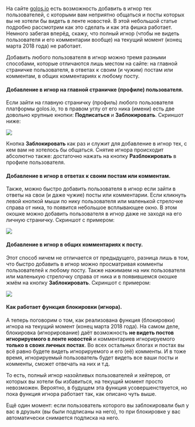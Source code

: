 На сайте [golos.io](https://golos.io) есть возможность добавить в игнор тех пользователей, с которыми вам неприятно общаться и посты которых вы не хотели бы видеть в ленте новостей. В этой небольшой статье подробно рассмотрим как это сделать и как эта фишка работает. Немного забегая вперёд, скажу, что полный игнор \(чтобы не видеть пользователя и его комментарии вообще\) на текущий момент \(конец марта 2018 года\) не работает.

Добавить любого пользователя в игнор можно тремя разными способами, которые отличаются лишь местом на сайте: на главной страничке пользователя, в ответах к своим \(и чужим\) постам или комментам, в общих комментариях к любому посту.

#### Добавление в игнор на главной страничке \(профиле\) пользователя.

Если зайти на главную страничку \(профиль\) любого пользователя платформы golos.io, то в правом углу от его ника \(имени\) есть две довольно крупные кнопки: **Подписаться** и **Заблокировать**. Скриншот ниже:

![](https://images.golos.io/DQmSvP9qVv9WTgpry243Avb5assF9hBHNPXPw72BQcsPN6v/1ign.png)

Кнопка **Заблокировать** как раз и служит для добавление в игнор тех, с кем вам не хотелось бы общаться. Снятие игнора происходит абсолютно также: достаточно нажать на кнопку **Разблокировать** в профиле пользователя.

#### Добавление в игнор в ответах к своим постам или комментам.

Также, можно быстро добавить пользователя в игнор если зайти в ответы на свои \(и даже чужие\) посты или комментарии. Если кликнуть левой кнопкой мыши по нику пользователя или маленькой стрелочке справа от ника, то появится небольшое всплывающее окно. В этом окошке можно добавить пользователя в игнор даже не заходя на его личную страничку. Скриншот с примером:

![](https://images.golos.io/DQmZNbjjcEvRpmNebsJU2Cq2EnwC7AUhDRxb1hDvX7o8yrr/2otv.png)

#### Добавление в игнор в общих комментариях к посту.

Этот способ ничем не отличается от предыдущего, разница лишь в том, что быстро добавить в игнор можно просматривая комменты пользователей к любому посту. Также нажимаем на ник пользователя или маленькую стрелочку справа от ника и в появившемся окошке жмём на кнопку **Заблокировать**. Скриншот с примером:

![](https://images.golos.io/DQmaEBzvE7BcdLoQopZTvvvqZLfTYmUwCpoTysrq3nEUV4A/3comment.png)

#### Как работает функция блокировки \(игнора\).

А теперь поговорим о том, как реализована функция \(блокировки\) игнора  на текущий момент \(конец марта 2018 года\). На самом деле, блокировка \(игнорирование\) даёт возможность **не видеть постов игнорируемого в ленте новостей** и комментариев игнорируемого **только в своих личных постах**. Во всех остальных блогах и постах вы всё равно будете видеть игнорируемого и его \(её\) комменты. И в тоже время, игнорируемый пользователь будет видеть все ваши посты и комменты, сможет отвечать на них и т.д.

То есть, полный игнор назойливых пользователей и хейтеров, от которых вы хотели бы избавиться, на текущий момент просто невозможен. Вероятно, в будущем эта функция усовершенствуется, но пока функция игнора работает так, как описано чуть выше.

Ещё один момент: если пользователь которого вы заблокировали был у вас в друзьях \(вы были подписаны на него\), то при блокировке у вас автоматически снимается подписка на него. 

